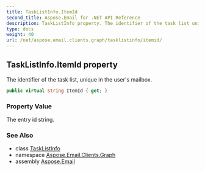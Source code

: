 ```yaml
---
title: TaskListInfo.ItemId
second_title: Aspose.Email for .NET API Reference
description: TaskListInfo property. The identifier of the task list unique in the users mailbox
type: docs
weight: 40
url: /net/aspose.email.clients.graph/tasklistinfo/itemid/
---
```

## TaskListInfo.ItemId property

The identifier of the task list, unique in the user's mailbox.

```csharp
public virtual string ItemId { get; }
```

### Property Value

The entry id string.

### See Also

* class [TaskListInfo](../)
* namespace [Aspose.Email.Clients.Graph](../../tasklistinfo/)
* assembly [Aspose.Email](../../../)


